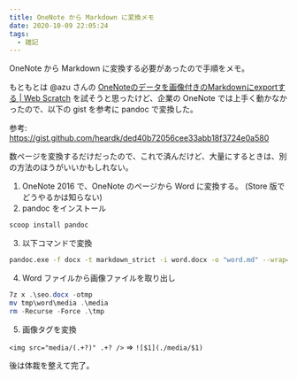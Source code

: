 ```yaml
---
title: OneNote から Markdown に変換メモ
date: 2020-10-09 22:05:24
tags:
  - 雑記
---
```


OneNote から Markdown に変換する必要があったので手順をメモ。

もともとは @azu さんの [OneNoteのデータを画像付きのMarkdownにexportする | Web Scratch](https://efcl.info/2020/05/23/onenote-to-markdown/) を試そうと思ったけど、企業の OneNote では上手く動かなかったので、以下の gist を参考に pandoc で変換した。

参考: https://gist.github.com/heardk/ded40b72056cee33abb18f3724e0a580

数ページを変換するだけだったので、これで済んだけど、大量にするときは、別の方法のほうがいいかもしれない。

1. OneNote 2016 で、OneNote のページから Word に変換する。 (Store 版でどうやるかは知らない)
2. pandoc をインストール

```sh
scoop install pandoc
```

3. 以下コマンドで変換

```sh
pandoc.exe -f docx -t markdown_strict -i word.docx -o "word.md" --wrap=none --atx-headers
```

4. Word ファイルから画像ファイルを取り出し

```ps1
7z x .\seo.docx -otmp
mv tmp\word\media .\media
rm -Recurse -Force .\tmp
```

5. 画像タグを変換

`<img src="media/(.+?)" .+? />` => `![$1](./media/$1)`

後は体裁を整えて完了。
